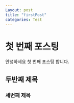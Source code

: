 ```yaml
---
Layout: post
title: "firstPost"
categories: Test
---
```


# 첫 번째 포스팅
안녕하세요
첫 번째 포스팅 합니다.


## 두반째 제목
### 세번째 제목



